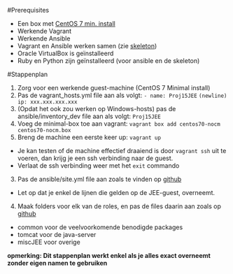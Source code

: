 #Prerequisites
  * Een box met [CentOS 7 min. install](https://f0fff3908f081cb6461b407be80daf97f07ac418.googledrive.com/host/0BwtuV7VyVTSkUG1PM3pCeDJ4dVE/centos7.box)
  * Werkende Vagrant
  * Werkende Ansible
  * Vagrant en Ansible werken samen (zie [skeleton](https://github.com/bertvv/ansible-skeleton "Dhr Van Vreckem's github"))
  * Oracle VirtualBox is geïnstalleerd
  * Ruby en Python zijn geïnstalleerd (voor ansible en de skeleton)

#Stappenplan
1. Zorg voor een werkende guest-machine (CentOS 7 Minimal install)
  1. Pas de vagrant_hosts.yml file aan als volgt:
    `- name: Proj15JEE`
    `(newline)  ip: xxx.xxx.xxx.xxx`
  2. (Opdat het ook zou werken op Windows-hosts) pas de ansible/inventory_dev file aan als volgt:
    `Proj15JEE`
  4. Voeg de minimal-box toe aan vagrant: `vagrant box add centos70-nocm centos70-nocm.box`
2. Breng de machine een eerste keer up: `vagrant up`
  * Je kan testen of de machine effectief draaiend is door `vagrant ssh` uit te voeren, dan krijg je een ssh verbinding naar de guest.
  * Verlaat de ssh verbinding weer met het `exit` commando
3. Pas de ansible/site.yml file aan zoals te vinden op [github](https://github.com/HoGentTIN/ops-g-07/tree/master/Ansible/ansible/site.yml)
  * Let op dat je enkel de lijnen die gelden op de JEE-guest, overneemt.
4. Maak folders voor elk van de roles, en pas de files daarin aan zoals op [github](https://github.com/HoGentTIN/ops-g-07/tree/master/Ansible/ansible/)
  * common voor de veelvoorkomende benodigde packages
  * tomcat voor de java-server
  * miscJEE voor overige

**opmerking: Dit stappenplan werkt enkel als je alles exact overneemt zonder eigen namen te gebruiken**
